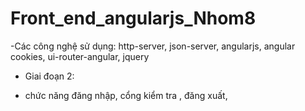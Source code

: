 # Front_end_angularjs_Nhom8
-Các công nghệ sử dụng: http-server, json-server, angularjs, angular cookies, ui-router-angular, jquery

- Giai đoạn 2:
+ chức năng đăng nhập, cổng kiểm tra , đăng xuất, 
